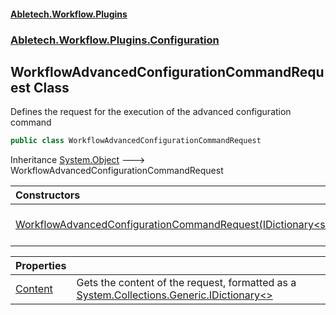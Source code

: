 #### [Abletech.Workflow.Plugins](index.md 'index')
### [Abletech.Workflow.Plugins.Configuration](Abletech_Workflow_Plugins_Configuration.md 'Abletech.Workflow.Plugins.Configuration')
## WorkflowAdvancedConfigurationCommandRequest Class
Defines the request for the execution of the advanced configuration command  
```csharp
public class WorkflowAdvancedConfigurationCommandRequest
```

Inheritance [System.Object](https://docs.microsoft.com/en-us/dotnet/api/System.Object 'System.Object') &#129106; WorkflowAdvancedConfigurationCommandRequest  

| Constructors | |
| :--- | :--- |
| [WorkflowAdvancedConfigurationCommandRequest(IDictionary&lt;string,object&gt;)](WorkflowAdvancedConfigurationCommandRequest_WorkflowAdvancedConfigurationCommandRequest(IDictionary_string_object_).md 'Abletech.Workflow.Plugins.Configuration.WorkflowAdvancedConfigurationCommandRequest.WorkflowAdvancedConfigurationCommandRequest(System.Collections.Generic.IDictionary&lt;string,object&gt;)') | Construct the request<br/> |

| Properties | |
| :--- | :--- |
| [Content](WorkflowAdvancedConfigurationCommandRequest_Content.md 'Abletech.Workflow.Plugins.Configuration.WorkflowAdvancedConfigurationCommandRequest.Content') | Gets the content of the request, formatted as a [System.Collections.Generic.IDictionary&lt;&gt;](https://docs.microsoft.com/en-us/dotnet/api/System.Collections.Generic.IDictionary-2 'System.Collections.Generic.IDictionary`2') |
